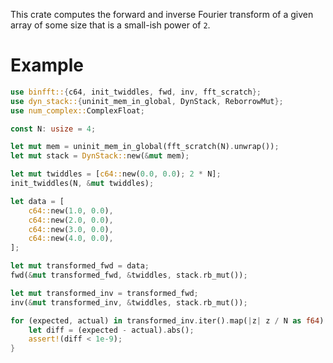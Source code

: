 This crate computes the forward and inverse Fourier transform of a given array of some size
that is a small-ish power of `2`.

# Example

```rust
use binfft::{c64, init_twiddles, fwd, inv, fft_scratch};
use dyn_stack::{uninit_mem_in_global, DynStack, ReborrowMut};
use num_complex::ComplexFloat;

const N: usize = 4;

let mut mem = uninit_mem_in_global(fft_scratch(N).unwrap());
let mut stack = DynStack::new(&mut mem);

let mut twiddles = [c64::new(0.0, 0.0); 2 * N];
init_twiddles(N, &mut twiddles);

let data = [
    c64::new(1.0, 0.0),
    c64::new(2.0, 0.0),
    c64::new(3.0, 0.0),
    c64::new(4.0, 0.0),
];

let mut transformed_fwd = data;
fwd(&mut transformed_fwd, &twiddles, stack.rb_mut());

let mut transformed_inv = transformed_fwd;
inv(&mut transformed_inv, &twiddles, stack.rb_mut());

for (expected, actual) in transformed_inv.iter().map(|z| z / N as f64).zip(data) {
    let diff = (expected - actual).abs();
    assert!(diff < 1e-9);
}
```
